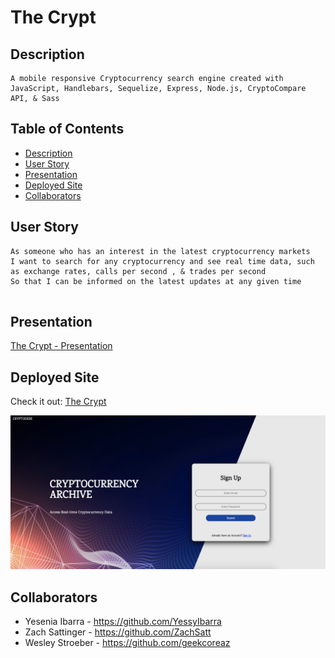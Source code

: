 # The Crypt

## Description

```
A mobile responsive Cryptocurrency search engine created with 
JavaScript, Handlebars, Sequelize, Express, Node.js, CryptoCompare API, & Sass 

```
## Table of Contents
  * [Description](#Description)
  * [User Story](#User-Story)
  * [Presentation](#Presentation)
  * [Deployed Site](#Deployed-Site)
  * [Collaborators](#Collaborators)

## User Story 

```
As someone who has an interest in the latest cryptocurrency markets
I want to search for any cryptocurrency and see real time data, such as exchange rates, calls per second , & trades per second
So that I can be informed on the latest updates at any given time


```

## Presentation
[The Crypt - Presentation](https://docs.google.com/presentation/d/18GBm2WaT3Y2LfS3tH4ww7h5w2d0Dtx4TJ00ASmVtqHs/edit?usp=sharing)

## Deployed Site

Check it out: 
[The Crypt](https://stark-taiga-10875.herokuapp.com/)

![](thecrypt.png)


## Collaborators
* Yesenia Ibarra - https://github.com/YessyIbarra 
* Zach Sattinger - https://github.com/ZachSatt
* Wesley Stroeber  - https://github.com/geekcoreaz 



